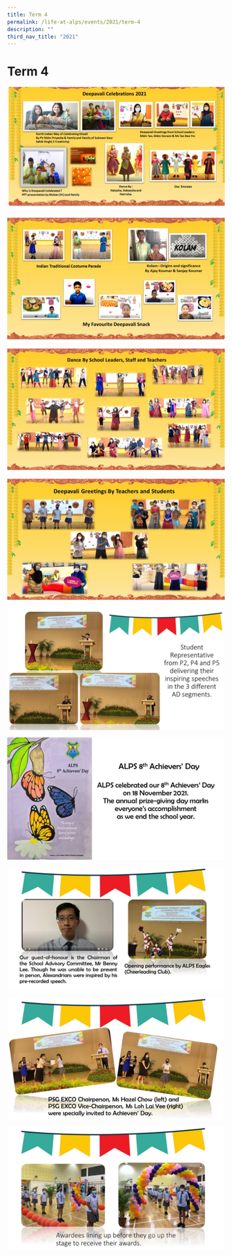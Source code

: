 ```yaml
---
title: Term 4
permalink: /life-at-alps/events/2021/term-4
description: ""
third_nav_title: "2021"
---
```

# **Term 4**

![](/images/T4%20Slide1%20(1).jpg)

![](/images/T4%20Slide2%20(1).jpg)

![](/images/T4%20Slide3%20(2).jpg)

![](/images/T4%20Slide4%20(1).jpg)

![](/images/T4%20Slide5%20(1).jpg)

![](/images/T4%20Slide1%20(2).jpg)

![](/images/T4%20Slide2%20(2).jpg)

![](/images/T4%20Slide3%20(1).jpg)

![](/images/T4%20Slide4%20(2).jpg)